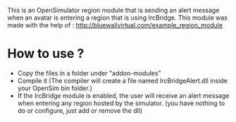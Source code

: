 This is an OpenSimulator region module that is sending an alert message when an avatar is entering a region that is using IrcBridge.
This module was made with the help of : http://bluewallvirtual.com/example_region_module
# How to use ?
 * Copy the files in a folder under "addon-modules"
 * Compile it (The compiler will create a file named IrcBridgeAlert.dll inside your OpenSim bin folder.)
 * If the IrcBridge module is enabled, the user will receive an alert message when entering any region hosted by the simulator. (you have nothing to do or configure, just add or remove the dll)
